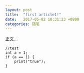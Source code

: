 ```yaml
---
layout: post
title:  "first article1!"
date:   2017-05-02 10:31:23 +0800
categories: 随笔
---
```

正文...
```
//test
int a = 1;
if (a == 1) {
    print("true");
}
```
